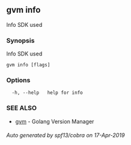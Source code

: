 ## gvm info

Info SDK used

### Synopsis

Info SDK used

```
gvm info [flags]
```

### Options

```
  -h, --help   help for info
```

### SEE ALSO

* [gvm](gvm.md)	 - Golang Version Manager

###### Auto generated by spf13/cobra on 17-Apr-2019
